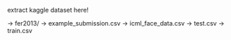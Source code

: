 extract kaggle dataset here!

-> fer2013/
-> example_submission.csv
-> icml\_face\_data.csv
-> test.csv
-> train.csv
